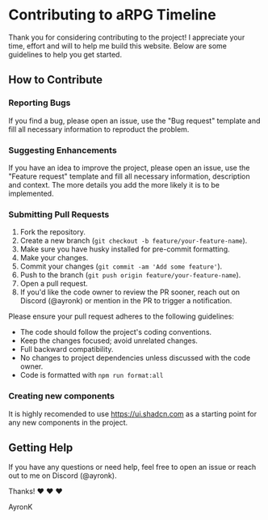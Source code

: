 # Contributing to aRPG Timeline

Thank you for considering contributing to the project! I appreciate your time, effort and will to help me build this website. Below are some guidelines to help you get started.

## How to Contribute

### Reporting Bugs

If you find a bug, please open an issue, use the "Bug request" template and fill all necessary information to reproduct the problem.

### Suggesting Enhancements

If you have an idea to improve the project, please open an issue, use the "Feature request" template and fill all necessary information, description and context. The more details you add the more likely it is to be implemented.

### Submitting Pull Requests

1. Fork the repository.
2. Create a new branch (`git checkout -b feature/your-feature-name`).
3. Make sure you have husky installed for pre-commit formatting.
4. Make your changes.
5. Commit your changes (`git commit -am 'Add some feature'`).
6. Push to the branch (`git push origin feature/your-feature-name`).
7. Open a pull request.
8. If you'd like the code owner to review the PR sooner, reach out on Discord (@ayronk) or mention in the PR to trigger a notification.

Please ensure your pull request adheres to the following guidelines:

- The code should follow the project's coding conventions.
- Keep the changes focused; avoid unrelated changes.
- Full backward compatibility.
- No changes to project dependencies unless discussed with the code owner.
- Code is formatted with `npm run format:all`

### Creating new components

It is highly recomended to use https://ui.shadcn.com as a starting point for any new components in the project.

## Getting Help

If you have any questions or need help, feel free to open an issue or reach out to me on Discord (@ayronk).

Thanks! ❤️ ❤️ ❤️

AyronK
